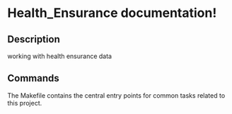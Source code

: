 # Health_Ensurance documentation!

## Description

working with health ensurance data

## Commands

The Makefile contains the central entry points for common tasks related to this project.

